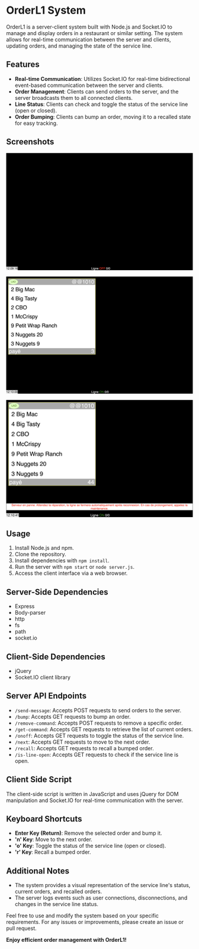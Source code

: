 # OrderL1 System

OrderL1 is a server-client system built with Node.js and Socket.IO to manage and display orders in a restaurant or similar setting. The system allows for real-time communication between the server and clients, updating orders, and managing the state of the service line.

## Features

- **Real-time Communication**: Utilizes Socket.IO for real-time bidirectional event-based communication between the server and clients.
- **Order Management**: Clients can send orders to the server, and the server broadcasts them to all connected clients.
- **Line Status**: Clients can check and toggle the status of the service line (open or closed).
- **Order Bumping**: Clients can bump an order, moving it to a recalled state for easy tracking.

## Screenshots

  
  ![Front](screenshots/1.png)

  
  ![Front when order is sent](screenshots/2.png)

  
  ![Front when server is off](screenshots/3.png)


## Usage

1. Install Node.js and npm.
2. Clone the repository.
3. Install dependencies with `npm install`.
4. Run the server with `npm start` or `node server.js`.
5. Access the client interface via a web browser.

## Server-Side Dependencies

- Express
- Body-parser
- http
- fs
- path
- socket.io

## Client-Side Dependencies

- jQuery
- Socket.IO client library

## Server API Endpoints

- `/send-message`: Accepts POST requests to send orders to the server.
- `/bump`: Accepts GET requests to bump an order.
- `/remove-command`: Accepts POST requests to remove a specific order.
- `/get-command`: Accepts GET requests to retrieve the list of current orders.
- `/onoff`: Accepts GET requests to toggle the status of the service line.
- `/next`: Accepts GET requests to move to the next order.
- `/recall`: Accepts GET requests to recall a bumped order.
- `/is-line-open`: Accepts GET requests to check if the service line is open.

## Client Side Script

The client-side script is written in JavaScript and uses jQuery for DOM manipulation and Socket.IO for real-time communication with the server.

## Keyboard Shortcuts

- **Enter Key (Return)**: Remove the selected order and bump it.
- **'n' Key**: Move to the next order.
- **'o' Key**: Toggle the status of the service line (open or closed).
- **'r' Key**: Recall a bumped order.

## Additional Notes

- The system provides a visual representation of the service line's status, current orders, and recalled orders.
- The server logs events such as user connections, disconnections, and changes in the service line status.

Feel free to use and modify the system based on your specific requirements. For any issues or improvements, please create an issue or pull request.

**Enjoy efficient order management with OrderL1!**
